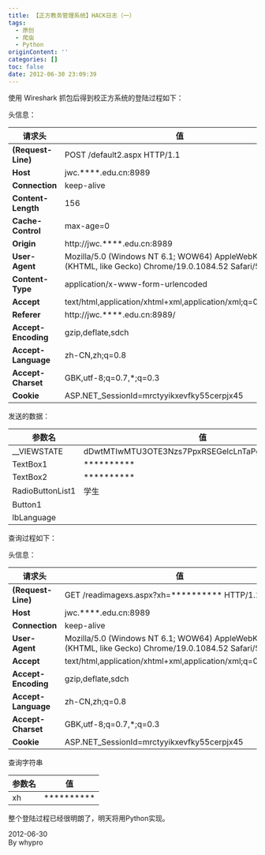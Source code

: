 ```yaml
---
title: 【正方教务管理系统】HACK日志（一）
tags:
  - 原创
  - 爬虫
  - Python
originContent: ''
categories: []
toc: false
date: 2012-06-30 23:09:39
---
```


使用 Wireshark 抓包后得到校正方系统的登陆过程如下：

<!-- more -->

头信息：

| 请求头 | 值 |
| ------ | -- |
| **(Request-Line)** | POST /default2.aspx HTTP/1.1 |
| **Host** | jwc.****.edu.cn:8989 |
| **Connection** | keep-alive |
| **Content-Length** | 156 |
| **Cache-Control** | max-age=0 |
| **Origin** | http://jwc.****.edu.cn:8989 |
| **User-Agent** | Mozilla/5.0 (Windows NT 6.1; WOW64) AppleWebKit/536.5 (KHTML, like Gecko) Chrome/19.0.1084.52 Safari/536.5 |
| **Content-Type** | application/x-www-form-urlencoded |
| **Accept** | text/html,application/xhtml+xml,application/xml;q=0.9,*/*;q=0.8 |
| **Referer** | http://jwc.****.edu.cn:8989/ |
| **Accept-Encoding** | gzip,deflate,sdch |
| **Accept-Language** | zh-CN,zh;q=0.8 |
| **Accept-Charset** | GBK,utf-8;q=0.7,*;q=0.3 |
| **Cookie** | ASP.NET_SessionId=mrctyyikxevfky55cerpjx45 |


发送的数据：

| 参数名 | 值 |
| ------ | -- |
| __VIEWSTATE | dDwtMTIwMTU3OTE3Nzs7PpxRSEGelcLnTaPgA3v56uoKweD+ |
| TextBox1 | \*\*\*\*\*\*\*\*\*\* |
| TextBox2 | \*\*\*\*\*\*\*\*\*\* |
| RadioButtonList1 | 学生 |
| Button1 |   |
| lbLanguage |  |

  

查询过程如下：

头信息：

| 请求头 | 值 |
| ------ | -- |
| **(Request-Line)** | GET /readimagexs.aspx?xh=********** HTTP/1.1 |
| **Host** | jwc.****.edu.cn:8989 |
| **Connection** | keep-alive |
| **User-Agent** | Mozilla/5.0 (Windows NT 6.1; WOW64) AppleWebKit/536.5 (KHTML, like Gecko) Chrome/19.0.1084.52 Safari/536.5 |
| **Accept** | text/html,application/xhtml+xml,application/xml;q=0.9,*/*;q=0.8 |
| **Accept-Encoding** | gzip,deflate,sdch |
| **Accept-Language** | zh-CN,zh;q=0.8 |
| **Accept-Charset** | GBK,utf-8;q=0.7,*;q=0.3 |
| **Cookie** | ASP.NET_SessionId=mrctyyikxevfky55cerpjx45 |

查询字符串

| 参数名 | 值 |
| ------ | -- |
| xh | \*\*\*\*\*\*\*\*\*\* |

  

整个登陆过程已经很明朗了，明天将用Python实现。

  

2012-06-30  
By whypro